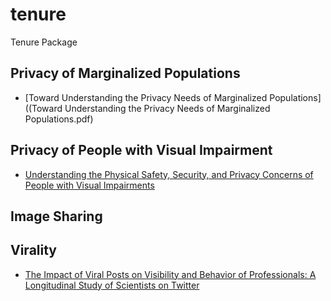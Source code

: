 # tenure
Tenure Package

## Privacy of Marginalized Populations
- [Toward Understanding the Privacy Needs of Marginalized Populations]((Toward Understanding the Privacy Needs of Marginalized Populations.pdf)


## Privacy of People with Visual Impairment
- [Understanding the Physical Safety, Security, and Privacy Concerns of People with Visual Impairments](papers/vip-ic2017.pdf)


## Image Sharing

## Virality
- [The Impact of Viral Posts on Visibility and Behavior of Professionals:
A Longitudinal Study of Scientists on Twitter](papers/viral_events_icwsm_21__C_branch_)